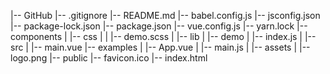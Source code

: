 |-- GitHub
    |-- .gitignore
    |-- README.md
    |-- babel.config.js
    |-- jsconfig.json
    |-- package-lock.json
    |-- package.json
    |-- vue.config.js
    |-- yarn.lock
    |-- components
    |   |-- css
    |   |   |-- demo.scss
    |   |-- lib
    |       |-- demo
    |           |-- index.js
    |           |-- src
    |               |-- main.vue
    |-- examples
    |   |-- App.vue
    |   |-- main.js
    |   |-- assets
    |       |-- logo.png
    |-- public
        |-- favicon.ico
        |-- index.html
